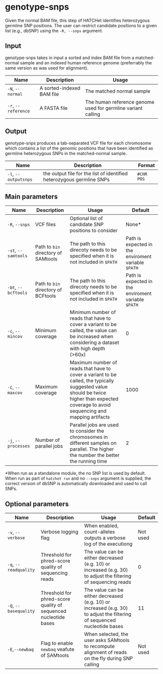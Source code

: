 # genotype-snps

Given the normal BAM file, this step of HATCHet identifies heterozygous germline SNP positions. The user can restrict candidate positions to a given list (e.g., dbSNP) using the `-R, --snps` argument.

## Input

genotype-snps takes in input a sorted and index BAM file from a matched-normal sample and an indexed human reference genome (preferrably the same version as was used for alignment).

| Name | Description | Usage |
|------|-------------|-------|
| `-N`, `--normal` | A sorted-indexed BAM file | The matched normal sample |
| `-r`, `--reference` | A FASTA file | The human reference genome used for germline variant calling |

## Output

genotype-snps produces a tab-separated VCF file for each chromosome which contains a list of the genomic positions that have been identified as germline heterozygous SNPs in the matched-normal sample.

| Name | Description | Format |
|------|-------------|--------|
| `-l`, `--outputsnps` | the output file for the list of identified heterozygous germline SNPs | `#CHR POS` |

## Main parameters

| Name | Description | Usage | Default |
|------|-------------|-------|---------|
| `-R`, `--snps` | VCF files | Optional list of candidate SNP positions to consider | None* |
| `-st`, `--samtools` | Path to `bin` directory of SAMtools | The path to this direcoty needs to be specified when it is not included in `$PATH` | Path is expected in the enviroment variable `$PATH` |
| `-bt`, `--bcftools` | Path to `bin` directory of BCFtools | The path to this direcoty needs to be specified when it is not included in `$PATH` | Path is expected in the enviroment variable `$PATH` |
| `-c`, `--mincov` | Minimum coverage | Minimum number of reads that have to cover a variant to be called, the value can be increased when considering a dataset with high depth (>60x) | 0 |
| `-C`, `--maxcov` | Maximum coverage | Maximum number of reads that have to cover a variant to be called, the typically suggested value should be twice higher than expected coverage to avoid sequencing and mapping artifacts | 1000 |
| `-j`, `--processes` | Number of parallel jobs | Parallel jobs are used to consider the chromosomes in different samples on parallel. The higher the number the better the running time | 2 |

*When run as a standalone module, the no SNP list is used by default. When run as part of `hatchet run` and no `--snps` argument is supplied, the correct version of dbSNP is automatically downloaded and used to call SNPs.

## Optional parameters

| Name | Description | Usage | Default |
|------|-------------|-------|---------|
| `-v`, `--verbose`  | Verbose logging flag | When enabled, count-alleles outputs a verbose log of the executiong | Not used |
| `-q`, `--readquality` | Threshold for phred-score quality of sequencing reads | The value can be either decreased (e.g. 10) or increased (e.g. 30) to adjust the filtering of sequencing reads | 0 |
| `-Q`, `--basequality` | Threshold for phred-score quality of sequenced nucleotide bases | The value can be either decreased (e.g. 10) or increased (e.g. 30) to adjust the filtering of sequenced nucleotide bases | 11 |
| `-E`,`--newbaq` | Flag to enable `newbaq` veafute of SAMtools | When selected, the user asks SAMtools to recompute alignment of reads on the fly during SNP calling | Not used |
